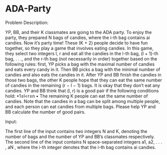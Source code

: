 # ADA-Party

Problem Description:

YP, BB, and their K classmates are going to the ADA party. To enjoy the party, they prepared N bags of candies, where the i-th bag contains ai candies.
Now it’s party time! These (K + 2) people decide to have fun together, so they play a game that involves eating candies. In this game, they select two integers l, r and eat all the candies in the l-th bag, (l + 1)-th bag, . . ., and the r-th bag (not necessarily in order) together based on the following rules: first, YP picks a bag with the maximal number of candies and eats every candy in it. Then BB picks a bag with the minimal number of candies and also eats the candies in it. After YP and BB finish the candies in those two bags, the other K people hope that they can eat the same number of candies in the remaining (r − l − 1) bags. It is okay that they don’t eat any candies.
YP and BB think that (l, r) is a good pair if the following conditions hold: •1≤l<r≤n
• The remaining K people can eat the same number of candies. Note that the candies in a bag can be split among multiple people, and each person can eat candies from multiple bags.
Please help YP and BB calculate the number of good pairs.


Input:

The first line of the input contains two integers N and K, denoting the number of bags and the number of YP and BB’s classmates respectively.
The second line of the input contains N space-separated integers a1, a2, . . . , aN , where the i-th integer denotes that the i-th bag contains ai candies.

